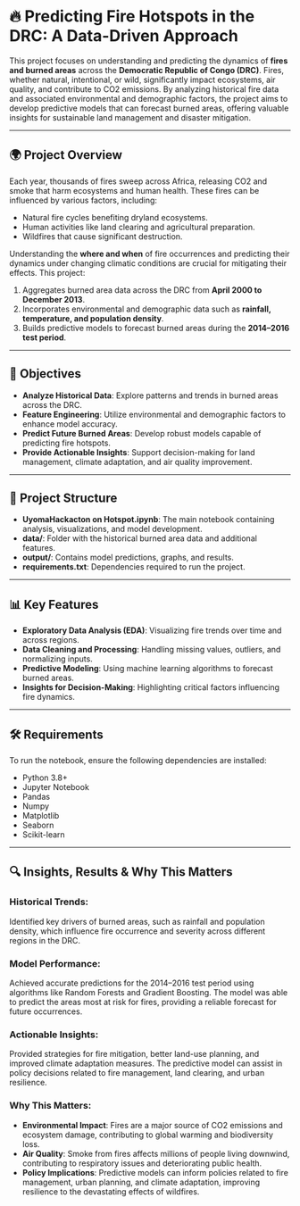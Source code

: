 # 🔥 Predicting Fire Hotspots in the DRC: A Data-Driven Approach

This project focuses on understanding and predicting the dynamics of **fires and burned areas** across the **Democratic Republic of Congo (DRC)**. Fires, whether natural, intentional, or wild, significantly impact ecosystems, air quality, and contribute to CO2 emissions. By analyzing historical fire data and associated environmental and demographic factors, the project aims to develop predictive models that can forecast burned areas, offering valuable insights for sustainable land management and disaster mitigation.

---

## 🌍 Project Overview
Each year, thousands of fires sweep across Africa, releasing CO2 and smoke that harm ecosystems and human health. These fires can be influenced by various factors, including:
- Natural fire cycles benefiting dryland ecosystems.
- Human activities like land clearing and agricultural preparation.
- Wildfires that cause significant destruction.

Understanding the **where and when** of fire occurrences and predicting their dynamics under changing climatic conditions are crucial for mitigating their effects. This project:
1. Aggregates burned area data across the DRC from **April 2000 to December 2013**.
2. Incorporates environmental and demographic data such as **rainfall, temperature, and population density**.
3. Builds predictive models to forecast burned areas during the **2014–2016 test period**.

---

## 🧭 Objectives
- **Analyze Historical Data**: Explore patterns and trends in burned areas across the DRC.
- **Feature Engineering**: Utilize environmental and demographic factors to enhance model accuracy.
- **Predict Future Burned Areas**: Develop robust models capable of predicting fire hotspots.
- **Provide Actionable Insights**: Support decision-making for land management, climate adaptation, and air quality improvement.

---

## 📂 Project Structure
- **UyomaHackacton on Hotspot.ipynb**: The main notebook containing analysis, visualizations, and model development.
- **data/**: Folder with the historical burned area data and additional features.
- **output/**: Contains model predictions, graphs, and results.
- **requirements.txt**: Dependencies required to run the project.

---

## 📊 Key Features
- **Exploratory Data Analysis (EDA)**: Visualizing fire trends over time and across regions.
- **Data Cleaning and Processing**: Handling missing values, outliers, and normalizing inputs.
- **Predictive Modeling**: Using machine learning algorithms to forecast burned areas.
- **Insights for Decision-Making**: Highlighting critical factors influencing fire dynamics.

---

## 🛠️ Requirements
To run the notebook, ensure the following dependencies are installed:
- Python 3.8+
- Jupyter Notebook
- Pandas
- Numpy
- Matplotlib
- Seaborn
- Scikit-learn

---

## 🔍 Insights, Results & Why This Matters

### Historical Trends:
Identified key drivers of burned areas, such as rainfall and population density, which influence fire occurrence and severity across different regions in the DRC.

### Model Performance:
Achieved accurate predictions for the 2014–2016 test period using algorithms like Random Forests and Gradient Boosting. The model was able to predict the areas most at risk for fires, providing a reliable forecast for future occurrences.

### Actionable Insights:
Provided strategies for fire mitigation, better land-use planning, and improved climate adaptation measures. The predictive model can assist in policy decisions related to fire management, land clearing, and urban resilience.

### Why This Matters:
- **Environmental Impact**: Fires are a major source of CO2 emissions and ecosystem damage, contributing to global warming and biodiversity loss.
- **Air Quality**: Smoke from fires affects millions of people living downwind, contributing to respiratory issues and deteriorating public health.
- **Policy Implications**: Predictive models can inform policies related to fire management, urban planning, and climate adaptation, improving resilience to the devastating effects of wildfires.
